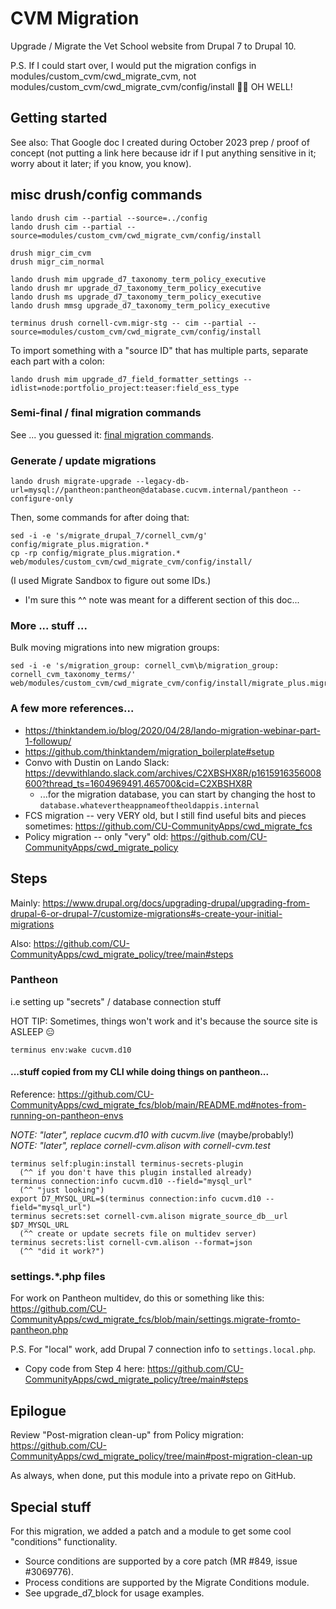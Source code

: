 # CVM Migration

Upgrade / Migrate the Vet School website from Drupal 7 to Drupal 10.

P.S. If I could start over, I would put the migration configs in modules/custom_cvm/cwd_migrate_cvm, not modules/custom_cvm/cwd_migrate_cvm/config/install 🤦‍♀️  OH WELL!

## Getting started

See also: That Google doc I created during October 2023 prep / proof of concept (not putting a link here because idr if I put anything sensitive in it; worry about it later; if you know, you know).

## misc drush/config commands

```
lando drush cim --partial --source=../config
lando drush cim --partial --source=modules/custom_cvm/cwd_migrate_cvm/config/install

drush migr_cim_cvm
drush migr_cim_normal

lando drush mim upgrade_d7_taxonomy_term_policy_executive
lando drush mr upgrade_d7_taxonomy_term_policy_executive
lando drush ms upgrade_d7_taxonomy_term_policy_executive
lando drush mmsg upgrade_d7_taxonomy_term_policy_executive

terminus drush cornell-cvm.migr-stg -- cim --partial --source=modules/custom_cvm/cwd_migrate_cvm/config/install
```

To import something with a "source ID" that has multiple parts, separate each part with a colon:
```
lando drush mim upgrade_d7_field_formatter_settings --idlist=node:portfolio_project:teaser:field_ess_type
```

### Semi-final / final migration commands
See ... you guessed it: [final migration commands](final-migration-commands.md).

### Generate / update migrations
```
lando drush migrate-upgrade --legacy-db-url=mysql://pantheon:pantheon@database.cucvm.internal/pantheon --configure-only
```

Then, some commands for after doing that:
```
sed -i -e 's/migrate_drupal_7/cornell_cvm/g' config/migrate_plus.migration.*
cp -rp config/migrate_plus.migration.* web/modules/custom_cvm/cwd_migrate_cvm/config/install/
```

(I used Migrate Sandbox to figure out some IDs.)
* I'm sure this ^^ note was meant for a different section of this doc...

### More ... stuff ...

Bulk moving migrations into new migration groups:
```
sed -i -e 's/migration_group: cornell_cvm\b/migration_group: cornell_cvm_taxonomy_terms/' web/modules/custom_cvm/cwd_migrate_cvm/config/install/migrate_plus.migration.upgrade_d7_taxonomy_term_*
```

### A few more references...
* https://thinktandem.io/blog/2020/04/28/lando-migration-webinar-part-1-followup/
* https://github.com/thinktandem/migration_boilerplate#setup
* Convo with Dustin on Lando Slack: https://devwithlando.slack.com/archives/C2XBSHX8R/p1615916356008600?thread_ts=1604969491.465700&cid=C2XBSHX8R
  * ...for the migration database, you can start by changing the host to `database.whatevertheappnameoftheoldappis.internal`
* FCS migration -- very VERY old, but I still find useful bits and pieces sometimes: https://github.com/CU-CommunityApps/cwd_migrate_fcs
* Policy migration -- only "very" old: https://github.com/CU-CommunityApps/cwd_migrate_policy

## Steps

Mainly: https://www.drupal.org/docs/upgrading-drupal/upgrading-from-drupal-6-or-drupal-7/customize-migrations#s-create-your-initial-migrations

Also: https://github.com/CU-CommunityApps/cwd_migrate_policy/tree/main#steps

### Pantheon

i.e setting up "secrets" / database connection stuff

HOT TIP: Sometimes, things won't work and it's because the source site is ASLEEP 😑
```
terminus env:wake cucvm.d10
```

#### ...stuff copied from my CLI while doing things on pantheon...

Reference: https://github.com/CU-CommunityApps/cwd_migrate_fcs/blob/main/README.md#notes-from-running-on-pantheon-envs

_NOTE: "later", replace cucvm.d10 with cucvm.live_ (maybe/probably!)<br>
_NOTE: "later", replace cornell-cvm.alison with cornell-cvm.test_<br>
```
terminus self:plugin:install terminus-secrets-plugin
  (^^ if you don't have this plugin installed already)
terminus connection:info cucvm.d10 --field="mysql_url"
  (^^ "just looking")
export D7_MYSQL_URL=$(terminus connection:info cucvm.d10 --field="mysql_url")
terminus secrets:set cornell-cvm.alison migrate_source_db__url $D7_MYSQL_URL
  (^^ create or update secrets file on multidev server)
terminus secrets:list cornell-cvm.alison --format=json
  (^^ "did it work?")
```

### settings.*.php files

For work on Pantheon multidev, do this or something like this:<br>
https://github.com/CU-CommunityApps/cwd_migrate_fcs/blob/main/settings.migrate-fromto-pantheon.php

P.S. For "local" work, add Drupal 7 connection info to `settings.local.php`.
* Copy code from Step 4 here: https://github.com/CU-CommunityApps/cwd_migrate_policy/tree/main#steps

## Epilogue

Review "Post-migration clean-up" from Policy migration: https://github.com/CU-CommunityApps/cwd_migrate_policy/tree/main#post-migration-clean-up

As always, when done, put this module into a private repo on GitHub.

## Special stuff

For this migration, we added a patch and a module to get some cool "conditions" functionality.
* Source conditions are supported by a core patch (MR #849, issue #3069776).
* Process conditions are supported by the Migrate Conditions module.
* See upgrade_d7_block for usage examples.

